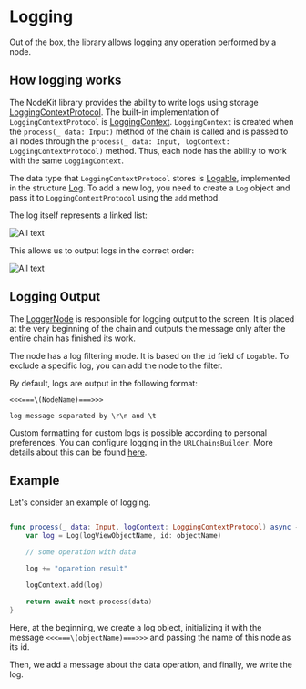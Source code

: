 # Logging

Out of the box, the library allows logging any operation performed by a node.

## How logging works

The NodeKit library provides the ability to write logs using storage [LoggingContextProtocol](https://surfstudio.github.io/NodeKit/documentation/nodekit/loggingcontextprotocol). The built-in implementation of `LoggingContextProtocol` is [LoggingContext](https://surfstudio.github.io/NodeKit/documentation/nodekit/loggingcontext).
`LoggingContext` is created when the `process(_ data: Input)` method of the chain is called and is passed to all nodes through the `process(_ data: Input, logContext: LoggingContextProtocol)` method. Thus, each node has the ability to work with the same `LoggingContext`.

The data type that `LoggingContextProtocol` stores is [Logable](https://surfstudio.github.io/NodeKit/documentation/nodekit/logable), implemented in the structure [Log](https://surfstudio.github.io/NodeKit/documentation/nodekit/log). 
To add a new log, you need to create a `Log` object and pass it to `LoggingContextProtocol` using the `add` method.

The log itself represents a linked list:

![All text](log_nodes_tree.svg)

This allows us to output logs in the correct order:

![All text](log_chaining.svg)

## Logging Output

The [LoggerNode](https://surfstudio.github.io/NodeKit/documentation/nodekit/loggernode) is responsible for logging output to the screen.
It is placed at the very beginning of the chain and outputs the message only after the entire chain has finished its work.

The node has a log filtering mode.
It is based on the `id` field of `Logable`. To exclude a specific log, you can add the node to the filter.

By default, logs are output in the following format:
```
<<<===\(NodeName)===>>>

log message separated by \r\n and \t

```

Custom formatting for custom logs is possible according to personal preferences.
You can configure logging in the `URLChainsBuilder`. More details about this can be found [here](../Chains.md).

## Example

Let's consider an example of logging.

```Swift

func process(_ data: Input, logContext: LoggingContextProtocol) async -> NodeResult<Output> {
    var log = Log(logViewObjectName, id: objectName)

    // some operation with data

    log += "oparetion result"

    logContext.add(log)

    return await next.process(data)
}

```

Here, at the beginning, we create a log object, initializing it with the message `<<<===\(objectName)===>>>` and passing the name of this node as its id.

Then, we add a message about the data operation, and finally, we write the log.
